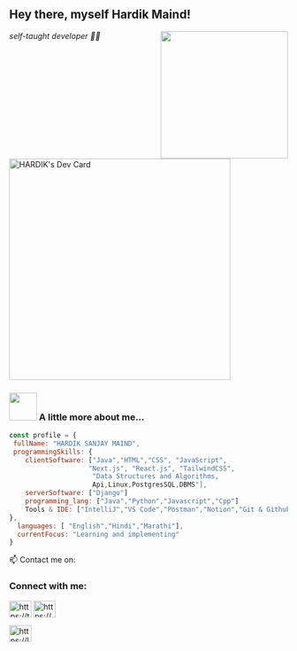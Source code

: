 <h2> Hey there, myself Hardik Maind!</h2>
<img align='right' src="https://media.giphy.com/media/HEPwfdu6T6svpPE1eN/giphy.gif" width="230" eight="230">
<p><em> self-taught  developer 👨‍💻</em></p>
<p><a href="https://app.daily.dev/hardik06"><img src="https://api.daily.dev/devcards/16c3b16f3f6347b0aa7335944c2f852b.png?r=g3g" width="400" alt="HARDIK's Dev Card"/></a>
</p>

### <img src="https://media.giphy.com/media/cmCEsJZHYBPels360q/giphy.gif" width="50"> A little more about me...

```javascript
const profile = {
 fullName: "HARDIK SANJAY MAIND",
 programmingSkills: {
    clientSoftware: ["Java","HTML","CSS", "JavaScript",
                    "Next.js", "React.js", "TailwindCSS",
                     "Data Structures and Algorithms,
                     Api,Linux,PostgresSQL,DBMS"],
    serverSoftware: ["Django"]
    programming_lang: ["Java","Python","Javascript","Cpp"]
    Tools & IDE: ["IntelliJ","VS Code","Postman","Notion","Git & Github",]
},
  languages: [ "English","Hindi","Marathi"],
  currentFocus: "Learning and implementing"
}
```

📫 Contact me on:


<h3 align="left">Connect with me:</h3>
<p align="left">
<a href="https://twitter.com/hardikmaind" target="blank"><img align="center" src="https://raw.githubusercontent.com/rahuldkjain/github-profile-readme-generator/master/src/images/icons/Social/twitter.svg" alt="https://twitter.com/hardikmaind" height="30" width="40" /></a>
<a href="https://www.linkedin.com/in/hardik-maind-b213ba182/" target="blank"><img align="center" src="https://raw.githubusercontent.com/rahuldkjain/github-profile-readme-generator/master/src/images/icons/Social/linked-in-alt.svg" alt="https://www.linkedin.com/in/hardik-maind-b213ba182/" height="30" width="40" /></a>

<a href="https://leetcode.com/maindhardik/" target="blank"><img align="center" src="https://raw.githubusercontent.com/rahuldkjain/github-profile-readme-generator/master/src/images/icons/Social/leet-code.svg" alt="https://leetcode.com/maindhardik/" height="30" width="40" /></a>
